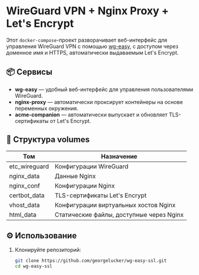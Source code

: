 # WireGuard VPN + Nginx Proxy + Let's Encrypt

Этот `docker-compose`-проект разворачивает веб-интерфейс для управления WireGuard VPN с помощью [wg-easy](https://github.com/WeeJeWel/wg-easy), с доступом через доменное имя и HTTPS, автоматически выдаваемым Let's Encrypt.

## 📦 Сервисы

- **wg-easy** — удобный веб-интерфейс для управления пользователями WireGuard.
- **nginx-proxy** — автоматически проксирует контейнеры на основе переменных окружения.
- **acme-companion** — автоматически выпускает и обновляет TLS-сертификаты от Let's Encrypt.

## 📁 Структура volumes

| Том             | Назначение                                      |
|------------------|--------------------------------------------------|
| etc_wireguard    | Конфигурации WireGuard                           |
| nginx_data       | Данные Nginx                                     |
| nginx_conf       | Конфигурации Nginx                              |
| certbot_data     | TLS-сертификаты Let's Encrypt                   |
| vhost_data       | Конфигурации виртуальных хостов Nginx           |
| html_data        | Статические файлы, доступные через Nginx        |

## ⚙️ Использование

1. Клонируйте репозиторий:
   ```bash
   git clone https://github.com/georgelucker/wg-easy-ssl.git
   cd wg-easy-ssl
